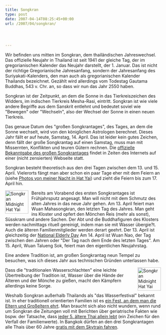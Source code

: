 ```yaml
---
title: Songkran
type: post
date: 2007-04-14T08:25:45+00:00
url: /2007/04/songkran/




---
```

Wir befinden uns mitten im Songkran, dem thailändischen Jahreswechsel. Das offizielle Neujahr in Thailand ist seit 1941 der gleiche Tag, der im gregorianischen Kalender das Neujahr darstellt, der 1. Januar. Das ist nicht der richtige Gregorianische Jahresanfang, sondern der Jahresanfang des Suriyakati-Kalenders, den man auch als gregorianischen Kalender Thailands bezeichnet. Gezählt wird allerdings vom Todestag Gautama Buddhas, 543 v. Chr. an, so dass wir nun das Jahr 2550 haben.

Songkran ist der Zeitpunkt, an dem die Sonne in das Tierkreiszeichen des Widders, im indischen Tierkreis Mesha-Rasi, eintritt. Songkran ist wie viele andere Begriffe aus dem Sanskrit entlehnt und bedeutet soviel wie "Bewegen" oder "Wechseln", also der Wechsel der Sonne in einen neuen Tierkreis.

Das genaue Datum des "großen Songkrantages", des Tages, an dem die Sonne wechselt, wird von den königlichen Astrologen berechnet. Dieses Jahr fällt er auf heute, Samstag, 14. April. Das ist leider kein gutes Zeichen, denn fällt der große Songkrantag auf einen Samstag, muss man mit Missernten, Konflikten und teuren Gütern rechnen. Die [offizielle Bekanntgabe des großen Songkrantages][1] findet in Zeiten des Internets auf einer (nicht zensierten) Webseite statt.

Songkran besteht theoretisch aus den drei Tagen zwischen dem 13. und 15. April. Vielerorts fängt man aber schon ein paar Tage eher mit dem Feiern an (siehe [Photos von meiner Nacht in Hat Yai][2]) und zieht die Feiern bis zum 17. April hin.

[<img src="//farm1.static.flickr.com/238/457578293_afbb2c0578_s.jpg" style="width:75px;height:75px;float:left;margin-right:10px;" alt="Songkran Midnight Hat Yai" />][3]Bereits am Vorabend des ersten Songkrantages ist Frühjahrsputz angesagt. Man will nicht mit dem Schmutz des alten Jahres in das neue Jahr gehen. Am 13. April feiert man Wuan Mahasongkran, den letzten Tag des Jahres. Man geht ins Kloster und opfert den Mönchen Reis (mehr als sonst), Süsskram und andere Sachen. Der Abt und die Buddhafiguren des Klosters werden nachmittags rituell gereinigt, indem man sie mit Wasser übergie?t. Auch die älteren Familienmitglieder werden derart geehrt. Der 13. April ist gleichzeitig der [National Elderly Day][4] Am 14. April ist Wuan Nao, der Tag zwischen den Jahren oder "Der Tag nach dem Ende des letzten Tages". Am 15. April, Wuan Talueng Sok, feiert man den eigentlichen Neujahrstag.

Eine andere Tradition ist, am großen Songkrantag neun Tempel zu besuchen, was ich dieses Jahr aus technischen Gründen unterlassen habe.

[<img src="//farm1.static.flickr.com/224/457584413_3525c1acec_s.jpg" style="width:75px;height:75px;float:right;margin-left:10px;" alt="Songkran Midnight Hat Yai" />][5] Dass die "traditionalen Wasserschlachten" eine leichte Übertreibung der Tradition ist, Wasser über die Hände der Älteren und der Mönche zu gießen, macht den Kämpfern allerdings keine Sorge.

Weshalb Songkran außerhalb Thailands als "das Wasserfestival" bekannt ist. In eher traditionell orientierten Familien ist es [ein Fest, an dem man die Eltern und Großeltern ehrt][6]. Man braucht sich also nicht wundern, wenn rund um Songkran die Zeitungen voll mit Berichten über geriatrische Fakten wie bspw. der Tatsache, dass [jeder 5. ältere Thai allein lebt][7] (ein Zeichen für den Verfall der Familienwerte). In Bangkok dürfen an den drei Songkrantagen alle Thais über 60 Jahre [gratis mit dem Skytrain fahren][8].

 [1]: http://songkran.net/en/announce.php
 [2]: http://flickr.com/photos/schreibblogade/tags/songkran2007/
 [3]: http://www.flickr.com/photos/schreibblogade/457578293/ "Photo Sharing"
 [4]: http://www.nationmultimedia.com/2007/04/12/national/national_30031723.php
 [5]: http://www.flickr.com/photos/schreibblogade/457584413/ "Photo Sharing"
 [6]: http://www.nationmultimedia.com/2007/04/13/opinion/opinion_30031802.php
 [7]: http://www.nationmultimedia.com/2007/04/13/national/national_30031813.php
 [8]: http://www.nationmultimedia.com/breakingnews/read.php?newsid=30031831
